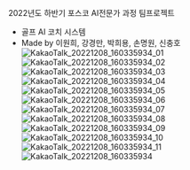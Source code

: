 2022년도 하반기 포스코 AI전문가 과정 팀프로젝트
- 골프 AI 코치 시스템
- Made by 이원희, 강경만, 박희용, 손명원, 신충호 
![KakaoTalk_20221208_160335934_01](https://user-images.githubusercontent.com/68595420/206381218-f01f5269-c3da-42f2-83fa-c48e7e9584dd.jpg)
![KakaoTalk_20221208_160335934_02](https://user-images.githubusercontent.com/68595420/206381294-a0485ec0-dc49-492b-8b4b-bf8a00fca050.jpg)
![KakaoTalk_20221208_160335934_03](https://user-images.githubusercontent.com/68595420/206381338-efb9327a-4011-41c1-81d6-18eb956b099f.jpg)
![KakaoTalk_20221208_160335934_04](https://user-images.githubusercontent.com/68595420/206381387-30d294af-393f-4fe6-b32e-2813eb4eea22.jpg)
![KakaoTalk_20221208_160335934_05](https://user-images.githubusercontent.com/68595420/206381432-0006bfae-4438-475c-b11a-68d0fb3a39d8.jpg)
![KakaoTalk_20221208_160335934_06](https://user-images.githubusercontent.com/68595420/206381517-22a8d3e9-6b7b-499f-b91a-5c207bc19780.jpg)
![KakaoTalk_20221208_160335934_07](https://user-images.githubusercontent.com/68595420/206381560-cf00afe2-e51f-4e8f-9333-0ff6e0573693.jpg)
![KakaoTalk_20221208_160335934_08](https://user-images.githubusercontent.com/68595420/206381613-67b4e851-fbf1-4810-b8e9-c71e5548316e.jpg)
![KakaoTalk_20221208_160335934_09](https://user-images.githubusercontent.com/68595420/206381648-0cfc017b-76d4-44a7-80ef-2570af5497ec.jpg)
![KakaoTalk_20221208_160335934_10](https://user-images.githubusercontent.com/68595420/206381685-229f3099-9079-4aa4-a602-6a064ff83b87.jpg)
![KakaoTalk_20221208_160335934_11](https://user-images.githubusercontent.com/68595420/206381737-56bbe511-df48-4309-9210-3d00f1aff3ba.jpg)
![KakaoTalk_20221208_160335934](https://user-images.githubusercontent.com/68595420/206381782-9222090c-8044-486d-8fbb-0e33102ace42.jpg)